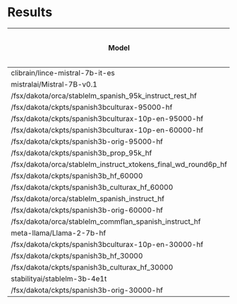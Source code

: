 # Results
|                             Model                              | Average | ARC Challenge (es)<br>(acc_norm) | HellaSwag (es)<br>(acc_norm) | MMLU (es)<br>(acc) | TruthfulQA (es)<br>(mc2) |
| -------------------------------------------------------------- | ------: | -------------------------------: | ---------------------------: | -----------------: | -----------------------: |
| clibrain/lince-mistral-7b-it-es                                |   48.53 |                            42.31 |                        65.51 |              41.57 |                    44.73 |
| mistralai/Mistral-7B-v0.1                                      |   46.53 |                            40.00 |                        64.10 |              37.27 |                    44.75 |
| /fsx/dakota/orca/stablelm_spanish_95k_instruct_rest_hf         |   43.04 |                            35.90 |                        64.95 |              31.47 |                    39.86 |
| /fsx/dakota/ckpts/spanish3bculturax-95000-hf                   |   42.05 |                            36.58 |                        66.01 |              26.76 |                    38.86 |
| /fsx/dakota/ckpts/spanish3bculturax-10p-en-95000-hf            |   41.74 |                            37.01 |                        66.59 |              25.46 |                    37.90 |
| /fsx/dakota/ckpts/spanish3bculturax-10p-en-60000-hf            |   41.54 |                            37.09 |                        63.91 |              25.80 |                    39.36 |
| /fsx/dakota/ckpts/spanish3b-orig-95000-hf                      |   41.17 |                            35.98 |                        63.26 |              25.32 |                    40.11 |
| /fsx/dakota/ckpts/spanish3b_prop_95k_hf                        |   41.15 |                            35.30 |                        63.42 |              26.76 |                    39.13 |
| /fsx/dakota/orca/stablelm_instruct_xtokens_final_wd_round6p_hf |   41.09 |                            34.27 |                        53.13 |              29.62 |                    47.34 |
| /fsx/dakota/ckpts/spanish3b_hf_60000                           |   41.04 |                            35.64 |                        61.43 |              26.76 |                    40.35 |
| /fsx/dakota/ckpts/spanish3b_culturax_hf_60000                  |   40.95 |                            36.07 |                        64.04 |              25.46 |                    38.22 |
| /fsx/dakota/orca/stablelm_spanish_instruct_hf                  |   40.80 |                            34.44 |                        54.32 |              31.47 |                    42.98 |
| /fsx/dakota/ckpts/spanish3b-orig-60000-hf                      |   40.54 |                            35.56 |                        61.55 |              25.12 |                    39.91 |
| /fsx/dakota/orca/stablelm_commflan_spanish_instruct_hf         |   40.42 |                            34.87 |                        53.48 |              30.92 |                    42.39 |
| meta-llama/Llama-2-7b-hf                                       |   40.11 |                            34.19 |                        56.76 |              28.46 |                    41.03 |
| /fsx/dakota/ckpts/spanish3bculturax-10p-en-30000-hf            |   40.08 |                            34.36 |                        61.66 |              27.10 |                    37.22 |
| /fsx/dakota/ckpts/spanish3b_hf_30000                           |   39.57 |                            32.82 |                        59.42 |              25.94 |                    40.08 |
| /fsx/dakota/ckpts/spanish3b_culturax_hf_30000                  |   39.50 |                            35.47 |                        61.45 |              24.91 |                    36.17 |
| stabilityai/stablelm-3b-4e1t                                   |   39.03 |                            32.48 |                        53.22 |              28.26 |                    42.18 |
| /fsx/dakota/ckpts/spanish3b-orig-30000-hf                      |   38.92 |                            32.82 |                        59.51 |              23.00 |                    40.36 |
